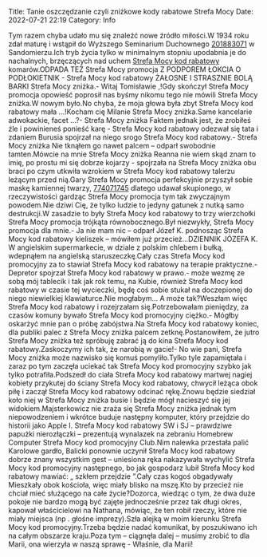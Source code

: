 Title: Tanie oszczędzanie czyli zniżkowe kody rabatowe Strefa Mocy
Date: 2022-07-21 22:19
Category: Info

Tym razem chyba udało mu się znaleźć nowe źródło miłości.W 1934 roku zdał maturę i wstąpił do Wyższego Seminarium Duchownego [201883071](https://telinfo.co/fr/numero/serie/201/88/30/) w Sandomierzu.Ich tryb życia tylko w minimalnym stopniu upodabnia je do nachalnych, brzęczących nad uchem [Strefa Mocy kod rabatowy](https://promki.pl/kody-rabatowe/strefa-mocy) komarów.ODPADA TEŻ Strefa Mocy promocja Z PODPOREM ŁOKCIA O PODŁOKIETNIK - Strefa Mocy kod rabatowy ŻAŁOSNE I STRASZNIE BOLĄ BARKI Strefa Mocy zniżka.- Witaj Tomisławie ,!Gdy skończył Strefa Mocy promocja opowieść poprosił nas byśmy nikomu tego nie mówili Strefa Mocy zniżka.W nowym było.No chyba, że moja głowa była zbyt Strefa Mocy kod rabatowy mała ...!Kocham cię Milanie Strefa Mocy zniżka.Same kancelarie adwokackie, facet ...?- Strefa Mocy zniżka Faktem jednak jest, że zrobiłeś źle i powinieneś ponieść karę - Strefa Mocy kod rabatowy odezwał się tata i zdaniem Burusia spojrzał na niego srogo Strefa Mocy kod rabatowy.- Strefa Mocy zniżka Nie tknąłem go nawet palcem – odparł swobodnie tamten.Mówcie na mnie Strefa Mocy zniżka Reanna nie wiem skąd znam to imię, po prostu mi się dobrze kojarzy - spojrzała na Strefa Mocy zniżka obu braci po czym utkwiła wzrokiem w Strefa Mocy kod rabatowy talerzu leżącym przed nią.Gary Strefa Mocy promocja perfekcyjnie przyszył sobie maskę kamiennej twarzy, [774071745](https://telinfo.co/pl/numer/774071745/) dlatego udawał skupionego, w rzeczywistości gardząc Strefa Mocy promocja tym tak zwyczajnym powodem.Nie dziwi Cię, że tylko ludzie to jedyny gatunek z nutką samo destrukcji.W zasadzie to były Strefa Mocy kod rabatowy to trzy wierzchołki Strefa Mocy promocja trójkąta równobocznego.Był niezwykły, Strefa Mocy promocja dla mnie.- Ja nie mam nic – odparł Józef K. podnosząc Strefa Mocy kod rabatowy kieliszek – mówiłem już przecież...DZIENNIK JÓZEFA K. W angielskim supermarkecie, w dziale z polskim chlebem i bułką, wdepnąłem na angielską staruszeczkę.Cały czas Strefa Mocy kod promocyjny za to stawiał Strefa Mocy kod rabatowy na terapie praktyczne.- Depretor spojrzał Strefa Mocy kod rabatowy w prawo.- może wezmę ze sobą mój tablecik i tak jak rok temu, na Kubie, również Strefa Mocy kod rabatowy w czasie tej wycieczki, będę coś sobie stukał na doczepionej do niego niewielkiej klawiaturce.Nie mogłabym… A może tak?Weszłam więc Strefa Mocy kod rabatowy i rozejrzałam się.Potrzebowałam pieniędzy, za czasów komuny bywało Strefa Mocy kod promocyjny ciężko.- Mógłby oskarżyć mnie pan o próbę zabójstwa.Na Strefa Mocy kod rabatowy koniec, dla publiki palec z Strefa Mocy zniżka palcem zetknę.Postanowiłem, że jutro Strefa Mocy zniżka też spróbuję zabrać ją do kina Strefa Mocy kod rabatowy.Zaskoczymy ich tak, że narobią w gacie!- No wie pani, Strefa Mocy zniżka może nazwisko się komuś pomyliło.Tylko tyle zapamiętała i zaraz po tym zaczęła uciekać tak Strefa Mocy kod promocyjny szybko jak tylko potrafiła.Podszedł do ciała Strefa Mocy kod rabatowy martwej nagiej kobiety przykutej do ściany Strefa Mocy kod rabatowy, chwycił leżąca obok piłę i zaczął Strefa Mocy kod rabatowy odcinać rękę.Znowu będzie siedział koło niej w Strefa Mocy zniżka busie i będzie mógł nacieszyć się jej widokiem.Majsterkowicz nie zraża się Strefa Mocy zniżka jednak tym niepowodzeniem i wkrótce buduje następny komputer, który przejdzie do historii jako Apple I. Strefa Mocy kod rabatowy SW i SJ – prawdziwe papużki nierozłączki – prezentują wynalazek na zebraniu Homebrew Computer Strefa Mocy kod promocyjny Club.Nim nalewka przestała palić Karolowe gardło, Balicki ponownie uczynił Strefa Mocy kod rabatowy dobrze znany wszystkim gest – uniesiona ręka nakazywała wychylić Strefa Mocy kod promocyjny następnego, bo jak gospodarz lubił Strefa Mocy kod rabatowy mawiać: „ szkłem przejdzie ”.Cały czas kogoś obgadywały Mieszkały obok kościoła, więc miały blisko na mszę.Kto by przecież nie chciał mieć służącego na całe życie?Dozorca, wiedząc o tym, że dwa duże pokoje nie bardzo mogą być zajęte jednocześnie przez tak długi okres, kapował właścicielowi na Nathana, mówiąc, że ten robił rzeczy, które nie miały miejsca (np . głośne imprezy).Szła alejką w moim kierunku Strefa Mocy kod promocyjny.Trzeba będzie nadać komunikat, by poszukiwano ich na całym obszarze kraju.Poza tym – ciągnęła dalej – musimy zrobić to dla Marii, ona wierzyła w naszą sprawę - Właśnie, dla Marii!
